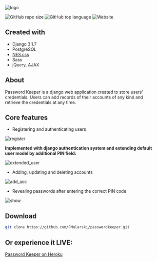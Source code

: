 ![logo](https://user-images.githubusercontent.com/26598200/132252827-3c6f1f6d-1949-4ae6-87dd-270b0a4b90cb.gif)

![GitHub repo size](https://img.shields.io/github/repo-size/FMularski/passwordkeeper)
![GitHub top language](https://img.shields.io/github/languages/top/FMularski/django-week-manager?color=purple)
![Website](https://img.shields.io/website?url=https%3A%2F%2Fapp-password-keeper.herokuapp.com%2F)

## Created with
* Django 3.1.7
* PostgreSQL
* [NES.css](https://nostalgic-css.github.io/NES.css/)
* Sass
* jQuery, AJAX

## About
Password Keeper is a django web application created to store users' credentials. Users can add records of their accounts of any kind and retrieve the credentials at any time.

## Core features 
* Registering and authenticating users 

![register](https://user-images.githubusercontent.com/26598200/132258391-f3e2dab1-c62a-4f8c-9c74-8d063f233f86.gif)

 **Implemented with django authentication system and extending default user model by additional PIN field:**

![extended_user](https://user-images.githubusercontent.com/26598200/132259693-feac6572-6a1c-4fe4-bacc-8f074c2db7b3.png)

* Adding, updating and deleting accounts

![add_acc](https://user-images.githubusercontent.com/26598200/132259118-1d5ebccd-3b71-459c-aba2-2f7d13ca3d0f.gif)

* Revealing passwords after entering the correct PIN code

![show](https://user-images.githubusercontent.com/26598200/132259338-3ddcfcce-68ca-487f-aeee-6acbfc9222fd.gif)

## Download 
```bash
git clone https://github.com/FMularski/passwordkeeper.git
```
## Or experience it LIVE:
[Password Keeper on Heroku](https://app-password-keeper.herokuapp.com/)


